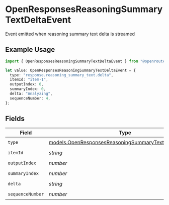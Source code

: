 # OpenResponsesReasoningSummaryTextDeltaEvent

Event emitted when reasoning summary text delta is streamed

## Example Usage

```typescript
import { OpenResponsesReasoningSummaryTextDeltaEvent } from "@openrouter/sdk/models";

let value: OpenResponsesReasoningSummaryTextDeltaEvent = {
  type: "response.reasoning_summary_text.delta",
  itemId: "item-1",
  outputIndex: 0,
  summaryIndex: 0,
  delta: "Analyzing",
  sequenceNumber: 4,
};
```

## Fields

| Field                                                                                                                  | Type                                                                                                                   | Required                                                                                                               | Description                                                                                                            |
| ---------------------------------------------------------------------------------------------------------------------- | ---------------------------------------------------------------------------------------------------------------------- | ---------------------------------------------------------------------------------------------------------------------- | ---------------------------------------------------------------------------------------------------------------------- |
| `type`                                                                                                                 | [models.OpenResponsesReasoningSummaryTextDeltaEventType](../models/openresponsesreasoningsummarytextdeltaeventtype.md) | :heavy_check_mark:                                                                                                     | N/A                                                                                                                    |
| `itemId`                                                                                                               | *string*                                                                                                               | :heavy_check_mark:                                                                                                     | N/A                                                                                                                    |
| `outputIndex`                                                                                                          | *number*                                                                                                               | :heavy_check_mark:                                                                                                     | N/A                                                                                                                    |
| `summaryIndex`                                                                                                         | *number*                                                                                                               | :heavy_check_mark:                                                                                                     | N/A                                                                                                                    |
| `delta`                                                                                                                | *string*                                                                                                               | :heavy_check_mark:                                                                                                     | N/A                                                                                                                    |
| `sequenceNumber`                                                                                                       | *number*                                                                                                               | :heavy_check_mark:                                                                                                     | N/A                                                                                                                    |